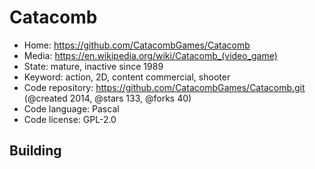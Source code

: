 # Catacomb

- Home: https://github.com/CatacombGames/Catacomb
- Media: https://en.wikipedia.org/wiki/Catacomb_(video_game)
- State: mature, inactive since 1989
- Keyword: action, 2D, content commercial, shooter
- Code repository: https://github.com/CatacombGames/Catacomb.git (@created 2014, @stars 133, @forks 40)
- Code language: Pascal
- Code license: GPL-2.0

## Building
